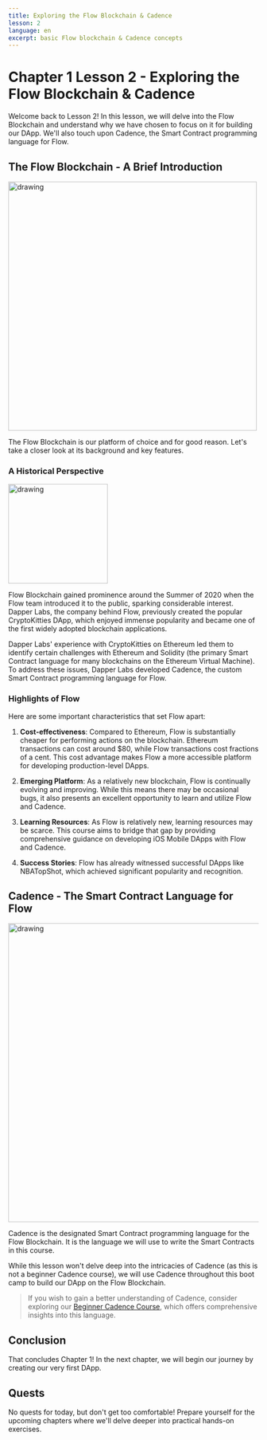 ```yaml
---
title: Exploring the Flow Blockchain & Cadence
lesson: 2
language: en
excerpt: basic Flow blockchain & Cadence concepts
---
```


# Chapter 1 Lesson 2 - Exploring the Flow Blockchain & Cadence

Welcome back to Lesson 2! In this lesson, we will delve into the Flow Blockchain and understand why we have chosen to focus on it for building our DApp. We'll also touch upon Cadence, the Smart Contract programming language for Flow.

## The Flow Blockchain - A Brief Introduction

<img src="https://i.imgur.com/xWCRcs9.png" alt="drawing" width="500"/>

The Flow Blockchain is our platform of choice and for good reason. Let's take a closer look at its background and key features.

### A Historical Perspective

<img src="https://i.imgur.com/425Taj9.png" alt="drawing" width="200"/>

Flow Blockchain gained prominence around the Summer of 2020 when the Flow team introduced it to the public, sparking considerable interest. Dapper Labs, the company behind Flow, previously created the popular CryptoKitties DApp, which enjoyed immense popularity and became one of the first widely adopted blockchain applications.

Dapper Labs' experience with CryptoKitties on Ethereum led them to identify certain challenges with Ethereum and Solidity (the primary Smart Contract language for many blockchains on the Ethereum Virtual Machine). To address these issues, Dapper Labs developed Cadence, the custom Smart Contract programming language for Flow.

### Highlights of Flow

Here are some important characteristics that set Flow apart:

1. **Cost-effectiveness**: Compared to Ethereum, Flow is substantially cheaper for performing actions on the blockchain. Ethereum transactions can cost around $80, while Flow transactions cost fractions of a cent. This cost advantage makes Flow a more accessible platform for developing production-level DApps.

2. **Emerging Platform**: As a relatively new blockchain, Flow is continually evolving and improving. While this means there may be occasional bugs, it also presents an excellent opportunity to learn and utilize Flow and Cadence.

3. **Learning Resources**: As Flow is relatively new, learning resources may be scarce. This course aims to bridge that gap by providing comprehensive guidance on developing iOS Mobile DApps with Flow and Cadence.

4. **Success Stories**: Flow has already witnessed successful DApps like NBATopShot, which achieved significant popularity and recognition.

## Cadence - The Smart Contract Language for Flow

<img src="https://i.imgur.com/zeLCu9P.png" alt="drawing" width="600"/>

Cadence is the designated Smart Contract programming language for the Flow Blockchain. It is the language we will use to write the Smart Contracts in this course.

While this lesson won't delve deep into the intricacies of Cadence (as this is not a beginner Cadence course), we will use Cadence throughout this boot camp to build our DApp on the Flow Blockchain.

> If you wish to gain a better understanding of Cadence, consider exploring our [Beginner Cadence Course](https://academy.ecdao.org/en/catalog/courses/beginner-cadence), which offers comprehensive insights into this language.

## Conclusion

That concludes Chapter 1! In the next chapter, we will begin our journey by creating our very first DApp.

## Quests

No quests for today, but don't get too comfortable! Prepare yourself for the upcoming chapters where we'll delve deeper into practical hands-on exercises.
